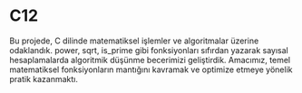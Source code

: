 # C12

Bu projede, C dilinde matematiksel işlemler ve algoritmalar üzerine odaklandık. power, sqrt, is_prime gibi fonksiyonları sıfırdan yazarak sayısal hesaplamalarda algoritmik düşünme becerimizi geliştirdik. Amacımız, temel matematiksel fonksiyonların mantığını kavramak ve optimize etmeye yönelik pratik kazanmaktı.
